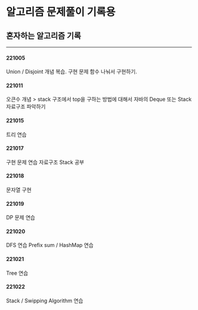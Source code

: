 # 알고리즘 문제풀이 기록용

## 혼자하는 알고리즘 기록
--------------

#### 221005
Union / Disjoint 개념 복습.
구현 문제 함수 나눠서 구현하기.

#### 221011
오큰수 개념 > stack 구조에서 top을 구하는 방법에 대해서
자바의 Deque 또는 Stack 자료구조 파악하기

#### 221015
트리 연습

#### 221017
구현 문제 연습
자료구조 Stack 공부

#### 221018
문자열
구현

#### 221019
DP 문제 연습

#### 221020
DFS 연습
Prefix sum / HashMap 연습

#### 221021
Tree 연습

#### 221022
Stack / Swipping Algorithm 연습

